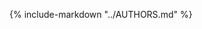 <!-- markdownlint-disable MD041 -->
{%
   include-markdown "../AUTHORS.md"
%}
<!-- markdownlint-disable MD041 -->
